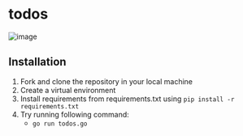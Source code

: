 # todos

![image](https://github.com/Utkarshn10/todos-go/assets/58587256/cfffb6af-8c5d-4ce7-a595-9969dfa1b0fa)


## Installation
1. Fork and clone the repository in your local machine
2. Create a virtual environment
3. Install requirements from requirements.txt using `pip install -r requirements.txt`
4. Try running following command:
   - `go run todos.go`
